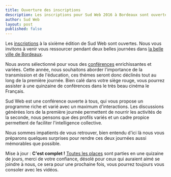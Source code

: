 ```yaml
---
title: Ouverture des inscriptions
description: Les inscriptions pour Sud Web 2016 à Bordeaux sont ouvertes.
author: Sud Web
layout: post
published: false
---
```



Les [inscriptions](http://sudweb.fr/2016/inscription/) à la sixième édition de Sud Web sont ouvertes. Nous vous invitons à venir vous ressourcer pendant deux belles journées dans [la belle ville de Bordeaux](http://sudweb.fr/2016/lieux/).

Nous avons sélectionné pour vous des [conférences](http://sudweb.fr/2016/) enrichissantes et variées. Cette année, nous souhaitons aborder l'importance de la transmission et de l'éducation, ces thémes seront donc déclinés tout au long de la première journée. Bien calé dans votre siège rouge, vous pourrez assister à une quinzaine de conférences dans le très beau cinéma le Français.

Sud Web est une conférence ouverte à tous, qui vous propose un programme riche et varié avec un maximum d'interactions. Les discussions générées lors de la première journée permettent de nourrir les activités de la seconde, nous pensons que des profils variés et un cadre propice permettent de faciliter l'intelligence collective.

Nous sommes impatients de vous retrouver, bien entendu d'ici là nous vous préparons quelques surprises pour rendre ces deux journées aussi mémorables que possible.

Mise à jour : **C'est complet !** [Toutes les places](http://sudweb.fr/2016/participants/) sont parties en une quizaine de jours, merci de votre confiance, désolé pour ceux qui auraient aimé se joindre à nous, ce sera pour une prochaine fois, vous pourrez toujours vous consoler avec les vidéos.




